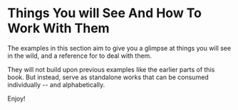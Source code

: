 # Things You will See And How To Work With Them

The examples in this section aim to give you a glimpse at things you will see in the wild, and a reference for to deal with them.

They will not build upon previous examples like the earlier parts of this book. But instead, serve as standalone works that can be consumed individually -- and alphabetically.

Enjoy!
